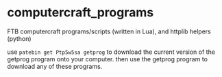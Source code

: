 computercraft_programs
======================

FTB computercraft programs/scripts (written in Lua), and httplib helpers (python)

use `patebin get Ptp5w5sa getprog` to download the current version of the getprog program onto your
computer. then use the getprog program to download any of these programs.